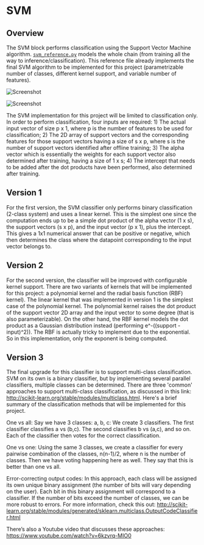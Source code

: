 # SVM

## Overview

The SVM block performs classification using the Support Vector Machine algorithm. [`svm_reference.py`](svm_reference.py) models the whole chain (from training all the way to inference/classification). This reference file already implements the final SVM algorithm to be implemented for this project (parametrizable number of classes, different kernel support, and variable number of features).

![Screenshot](fa18-wellness-monitor/doc/images/test.png)

![Screenshot](https://www.analyticsvidhya.com/wp-content/uploads/2015/10/SVM_1.png)

The SVM implementation for this project will be limited to classification only. In order to perform classification, four inputs are required: 1) The actual input vector of size p x 1, where p is the number of features to be used for classification; 2) The 2D array of support vectors and the corresponding features for those support vectors having a size of s x p, where s is the number of support vectors identified after offline training; 3) The alpha vector which is essentially the weights for each support vector also determined after training, having a size of 1 x s; 4) The intercept that needs to be added after the dot products have been performed, also determined after training.

## Version 1

For the first version, the SVM classifier only performs binary classification (2-class system) and uses a linear kernel. This is the simplest one since the computation ends up to be a simple dot product of the alpha vector (1 x s), the support vectors (s x p), and the input vector (p x 1), plus the intercept. This gives a 1x1 numerical answer that can be positive or negative, which then determines the class where the datapoint corresponding to the input vector belongs to.

## Version 2

For the second version, the classifier will be improved with configurable kernel support. There are two variants of kernels that will be implemented for this project: a polynomial kernel and the radial basis function (RBF) kernel). The linear kernel that was implemented in version 1 is the simplest case of the polynomial kernel. The polynomial kernel raises the dot product of the support vector 2D array and the input vector to some degree (that is also parameterizable). On the other hand, the RBF kernel models the dot product as a Gaussian distribution instead (performing e^-((support - input)^2)). The RBF is actually tricky to implement due to the exponential. So in this implementation, only the exponent is being computed.

## Version 3

The final upgrade for this classifier is to support multi-class classification. SVM on its own is a binary classifier, but by implementing several parallel classifiers, multiple classes can be determined. There are three 'common' approaches to support multi-class classification, as discussed in this link: http://scikit-learn.org/stable/modules/multiclass.html. Here's a brief summary of the classification methods that will be implemented for this project.

One vs all: Say we have 3 classes: a, b, c: We create 3 classifiers. The first classifier classifies a vs (b,c). The second classifies b vs (a,c), and so on. Each of the classifier then votes for the correct classification.

One vs one: Using the same 3 classes, we create a classifier for every pairwise combination of the classes, n(n-1)/2, where n is the number of classes. Then we have voting happening here as well. They say that this is better than one vs all.

Error-correcting output codes: In this approach, each class will be assigned its own unique binary assignment (the number of bits will vary depending on the user). Each bit in this binary assignment will correspond to a classifier. If the number of bits exceed the number of classes, we can be more robust to errors. For more information, check this out: http://scikit-learn.org/stable/modules/generated/sklearn.multiclass.OutputCodeClassifier.html

There’s also a Youtube video that discusses these approaches:
https://www.youtube.com/watch?v=6kzvrq-MIO0
